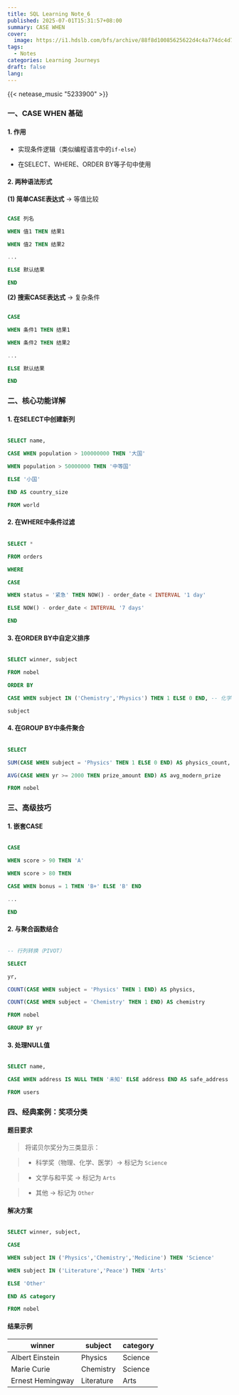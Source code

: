```yaml
---
title: SQL Learning Note_6
published: 2025-07-01T15:31:57+08:00
summary: CASE WHEN
cover:
  image: https://i1.hdslb.com/bfs/archive/88f8d10085625622d4c4a774dc4d773bd1205966.jpg
tags:
  - Notes
categories: Learning Journeys
draft: false
lang:
---
```


{{< netease_music "5233900" >}}

### 一、CASE WHEN 基础

#### 1. 作用

- 实现条件逻辑（类似编程语言中的`if-else`）

- 在SELECT、WHERE、ORDER BY等子句中使用

#### 2. 两种语法形式

**(1) 简单CASE表达式** → 等值比较

```sql

CASE 列名

WHEN 值1 THEN 结果1

WHEN 值2 THEN 结果2

...

ELSE 默认结果

END

```

**(2) 搜索CASE表达式** → 复杂条件

```sql

CASE

WHEN 条件1 THEN 结果1

WHEN 条件2 THEN 结果2

...

ELSE 默认结果

END

```

### 二、核心功能详解

#### 1. 在SELECT中创建新列

```sql

SELECT name,

CASE WHEN population > 100000000 THEN '大国'

WHEN population > 50000000 THEN '中等国'

ELSE '小国'

END AS country_size

FROM world

```

#### 2. 在WHERE中条件过滤

```sql

SELECT *

FROM orders

WHERE

CASE

WHEN status = '紧急' THEN NOW() - order_date < INTERVAL '1 day'

ELSE NOW() - order_date < INTERVAL '7 days'

END

```

#### 3. 在ORDER BY中自定义排序

```sql

SELECT winner, subject

FROM nobel

ORDER BY

CASE WHEN subject IN ('Chemistry','Physics') THEN 1 ELSE 0 END, -- 化学物理排最后

subject

```

#### 4. 在GROUP BY中条件聚合

```sql

SELECT

SUM(CASE WHEN subject = 'Physics' THEN 1 ELSE 0 END) AS physics_count,

AVG(CASE WHEN yr >= 2000 THEN prize_amount END) AS avg_modern_prize

FROM nobel

```

### 三、高级技巧

#### 1. 嵌套CASE

```sql

CASE

WHEN score > 90 THEN 'A'

WHEN score > 80 THEN

CASE WHEN bonus = 1 THEN 'B+' ELSE 'B' END

...

END

```

#### 2. 与聚合函数结合

```sql

-- 行列转换（PIVOT）

SELECT

yr,

COUNT(CASE WHEN subject = 'Physics' THEN 1 END) AS physics,

COUNT(CASE WHEN subject = 'Chemistry' THEN 1 END) AS chemistry

FROM nobel

GROUP BY yr

```

#### 3. 处理NULL值

```sql

SELECT name,

CASE WHEN address IS NULL THEN '未知' ELSE address END AS safe_address

FROM users

```

### 四、经典案例：奖项分类

#### 题目要求

> 将诺贝尔奖分为三类显示：

> - 科学奖（物理、化学、医学）→ 标记为 `Science`

> - 文学与和平奖 → 标记为 `Arts`

> - 其他 → 标记为 `Other`

#### 解决方案

```sql

SELECT winner, subject,

CASE

WHEN subject IN ('Physics','Chemistry','Medicine') THEN 'Science'

WHEN subject IN ('Literature','Peace') THEN 'Arts'

ELSE 'Other'

END AS category

FROM nobel

```

#### 结果示例

| winner           | subject    | category |
| ---------------- | ---------- | -------- |
| Albert Einstein  | Physics    | Science  |
| Marie Curie      | Chemistry  | Science  |
| Ernest Hemingway | Literature | Arts     |